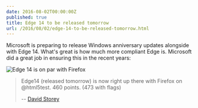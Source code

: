 ```yaml
---
date: 2016-08-02T00:00:00Z
published: true
title: Edge 14 to be released tomorrow
url: /2016/08/02/edge-14-to-be-released-tomorrow.html
---
```


Microsoft is preparing to release Windows anniversary updates alongside with Edge 14. What's great is how much more compliant Edge is. Microsoft did a great job in ensuring this in the recent years:

![Edge 14 is on par with Firefox](/img/edge-improvements.png)

> Edge14 (released tomorrow) is now right up there with Firefox on @html5test. 460 points. (473 with flags)
>
> -- [David Storey](https://twitter.com/dstorey/status/760176826257805312)